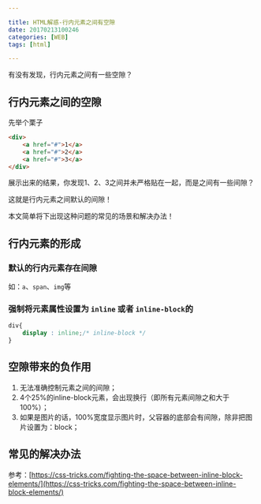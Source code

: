 ```yaml
---

title: HTML解惑-行内元素之间有空隙
date: 20170213100246
categories: [WEB]
tags: [html]

---
```


有没有发现，行内元素之间有一些空隙？

## 行内元素之间的空隙

先举个栗子

```html
<div>
	<a href="#">1</a>
	<a href="#">2</a>
	<a href="#">3</a>
</div>
```

展示出来的结果，你发现1、2、3之间并未严格贴在一起，而是之间有一些间隙？

这就是行内元素之间默认的间隙！

本文简单将下出现这种问题的常见的场景和解决办法！

## 行内元素的形成

### 默认的行内元素存在间隙

如：`a`、`span`、`img`等

### 强制将元素属性设置为 `inline` 或者 `inline-block`的

```css
div{
	display : inline;/* inline-block */
}
```

## 空隙带来的负作用

1. 无法准确控制元素之间的间隙；
1. 4个25%的inline-block元素，会出现换行（即所有元素间隙之和大于100%）；
1. 如果是图片的话，100%宽度显示图片时，父容器的底部会有间隙，除非把图片设置为：block；

## 常见的解决办法

参考：[https://css-tricks.com/fighting-the-space-between-inline-block-elements/](https://css-tricks.com/fighting-the-space-between-inline-block-elements/)

